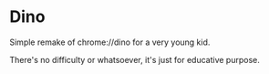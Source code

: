 # Dino

Simple remake of chrome://dino for a very young kid.

There's no difficulty or whatsoever, it's just for educative purpose.
